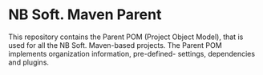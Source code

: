 # NB Soft. Maven Parent

This repository contains the Parent POM (Project Object Model), that is used for all the NB Soft. Maven-based projects.
The Parent POM implements organization information, pre-defined- settings, dependencies and plugins.
